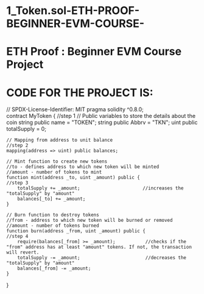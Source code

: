 # 1_Token.sol-ETH-PROOF-BEGINNER-EVM-COURSE-
# ETH Proof : Beginner EVM Course Project
# CODE FOR THE PROJECT IS:



// SPDX-License-Identifier: MIT
pragma solidity ^0.8.0;                   
contract MyToken {                                                    //step 1
    // Public variables to store the details about the coin
    string public name = "TOKEN";
    string public Abbrv = "TKN";
    uint public totalSupply = 0;

    // Mapping from address to unit balance                           //step 2
    mapping(address => uint) public balances;

    // Mint function to create new tokens
    //to - defines address to which new token will be minted
    //amount - number of tokens to mint
    function mint(address _to, uint _amount) public {                 //step 3
        totalSupply += _amount;                       //increases the "totalSupply" by "amount"
        balances[_to] += _amount;
    }

    // Burn function to destroy tokens
    //from - address to which new token will be burned or removed
    //amount - number of tokens burned 
    function burn(address _from, uint _amount) public {               //step 4
        require(balances[_from] >= _amount);           //checks if the "from" address has at least "amount" tokens. If not, the transaction will revert.
        totalSupply -= _amount;                        //decreases the "totalSupply" by "amount"
        balances[_from] -= _amount;
    }
}
